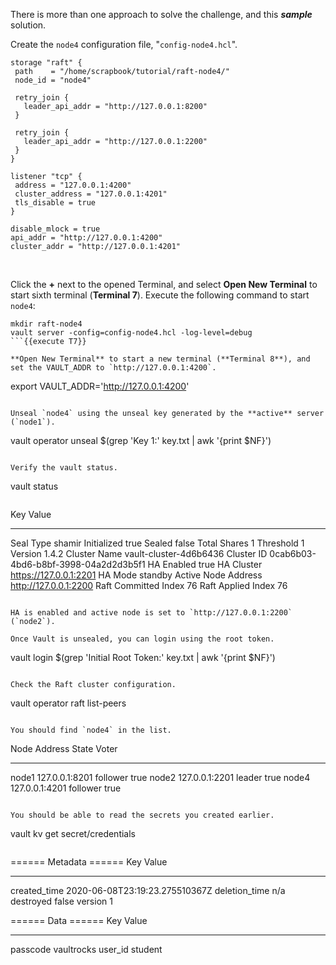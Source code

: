There is more than one approach to solve the challenge, and this ***sample*** solution.

Create the `node4` configuration file, "`config-node4.hcl`".

```
storage "raft" {
 path    = "/home/scrapbook/tutorial/raft-node4/"
 node_id = "node4"

 retry_join {
   leader_api_addr = "http://127.0.0.1:8200"
 }

 retry_join {
   leader_api_addr = "http://127.0.0.1:2200"
 }
}

listener "tcp" {
 address = "127.0.0.1:4200"
 cluster_address = "127.0.0.1:4201"
 tls_disable = true
}

disable_mlock = true
api_addr = "http://127.0.0.1:4200"
cluster_addr = "http://127.0.0.1:4201"
```

<br />

Click the **+** next to the opened Terminal, and select **Open New Terminal** to start sixth terminal (**Terminal 7**). Execute the following command to start `node4`:

```
mkdir raft-node4
vault server -config=config-node4.hcl -log-level=debug
```{{execute T7}}

**Open New Terminal** to start a new terminal (**Terminal 8**), and set the VAULT_ADDR to `http://127.0.0.1:4200`.

```
export VAULT_ADDR='http://127.0.0.1:4200'
```{{execute T8}}

Unseal `node4` using the unseal key generated by the **active** server (`node1`).

```
vault operator unseal $(grep 'Key 1:' key.txt | awk '{print $NF}')
```{{execute T8}}

Verify the vault status.

```
vault status
```{{execute T8}}

```
Key                     Value
---                     -----
Seal Type               shamir
Initialized             true
Sealed                  false
Total Shares            1
Threshold               1
Version                 1.4.2
Cluster Name            vault-cluster-4d6b6436
Cluster ID              0cab6b03-4bd6-b8bf-3998-04a2d2d3b5f1
HA Enabled              true
HA Cluster              https://127.0.0.1:2201
HA Mode                 standby
Active Node Address     http://127.0.0.1:2200
Raft Committed Index    76
Raft Applied Index      76
```

HA is enabled and active node is set to `http://127.0.0.1:2200` (`node2`).

Once Vault is unsealed, you can login using the root token.

```
vault login $(grep 'Initial Root Token:' key.txt | awk '{print $NF}')
```{{execute T8}}

Check the Raft cluster configuration.

```
vault operator raft list-peers
```{{execute T8}}

You should find `node4` in the list.

```
Node     Address           State       Voter
----     -------           -----       -----
node1    127.0.0.1:8201    follower    true
node2    127.0.0.1:2201    leader      true
node4    127.0.0.1:4201    follower    true
```

You should be able to read the secrets you created earlier.

```
vault kv get secret/credentials
```{{execute T8}}

```
====== Metadata ======
Key              Value
---              -----
created_time     2020-06-08T23:19:23.275510367Z
deletion_time    n/a
destroyed        false
version          1

====== Data ======
Key         Value
---         -----
passcode    vaultrocks
user_id     student
```
